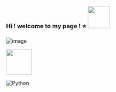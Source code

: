 ### Hi ! welcome to my page ! ⭐ <img src="https://user-images.githubusercontent.com/112846229/203111378-ccfcc13b-cec6-4a1a-b068-0130a0a441df.png" width="60"/> </h1> 




![image](https://user-images.githubusercontent.com/112846229/203113296-b18f2419-4154-4172-a66d-572441ae6bbd.png)


<img src="https://user-images.githubusercontent.com/112846229/203113296-b18f2419-4154-4172-a66d-572441ae6bbd.png" width="70"/> </h1> 



![Python](https://img.shields.io/badge/python-3670A0?style=for-the-badge&logo=python&logoColor=ffdd54)
